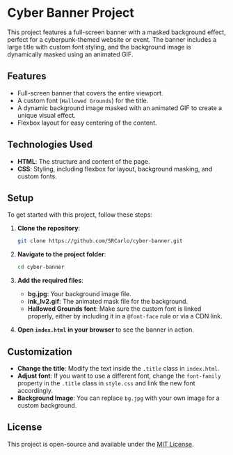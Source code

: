 # Cyber Banner Project

This project features a full-screen banner with a masked background effect, perfect for a cyberpunk-themed website or event. The banner includes a large title with custom font styling, and the background image is dynamically masked using an animated GIF.

## Features
- Full-screen banner that covers the entire viewport.
- A custom font (`Hallowed Grounds`) for the title.
- A dynamic background image masked with an animated GIF to create a unique visual effect.
- Flexbox layout for easy centering of the content.

## Technologies Used
- **HTML**: The structure and content of the page.
- **CSS**: Styling, including flexbox for layout, background masking, and custom fonts.

## Setup

To get started with this project, follow these steps:

1. **Clone the repository**:

    ```bash
    git clone https://github.com/SRCarlo/cyber-banner.git
    ```

2. **Navigate to the project folder**:

    ```bash
    cd cyber-banner
    ```

3. **Add the required files**:
   - **bg.jpg**: Your background image file.
   - **ink_lv2.gif**: The animated mask file for the background.
   - **Hallowed Grounds font**: Make sure the custom font is linked properly, either by including it in a `@font-face` rule or via a CDN link.

4. **Open `index.html` in your browser** to see the banner in action.

## Customization

- **Change the title**: Modify the text inside the `.title` class in `index.html`.
- **Adjust font**: If you want to use a different font, change the `font-family` property in the `.title` class in `style.css` and link the new font accordingly.
- **Background Image**: You can replace `bg.jpg` with your own image for a custom background.

## License

This project is open-source and available under the [MIT License](LICENSE).
